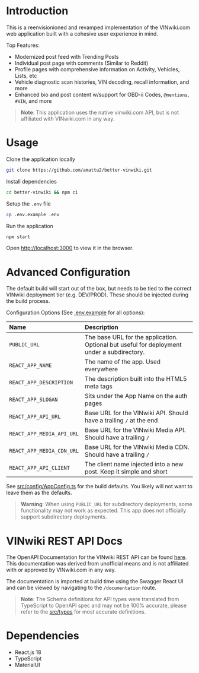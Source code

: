 # Introduction

This is a reenvisionioned and revamped implementation of the VINwiki.com web application
built with a cohesive user experience in mind.

Top Features:

- Modernized post feed with Trending Posts
- Individual post page with comments (Similar to Reddit)
- Profile pages with comprehensive information on Activity, Vehicles, Lists, etc
- Vehicle diagnostic scan histories, VIN decoding, recall information, and more
- Enhanced bio and post content w/support for OBD-ii Codes, `@mentions`, `#VIN`,
and more

> **Note**: This application uses the native vinwiki.com API,
> but is not affiliated with VINwiki.com in any way.

# Usage

Clone the application locally

```bash
git clone https://github.com/amattu2/better-vinwiki.git
```

Install dependencies

```bash
cd better-vinwiki && npm ci
```

Setup the `.env` file

```bash
cp .env.example .env
```

Run the application

```bash
npm start
```

Open [http://localhost:3000](http://localhost:3000) to view it in the browser.

# Advanced Configuration

The default build will start out of the box, but needs to be tied to the correct
VINwiki deployment tier (e.g. DEV/PROD). These should be injected during the build
process.

Configuration Options (See [.env.example](./.env.example) for all options):

| Name | Description |
|:-|:-|
|`PUBLIC_URL`|The base URL for the application. Optional but useful for deployment under a subdirectory.|
|`REACT_APP_NAME`|The name of the app. Used everywhere|
|`REACT_APP_DESCRIPTION`|The description built into the HTML5 meta tags|
|`REACT_APP_SLOGAN`|Sits under the App Name on the auth pages|
|`REACT_APP_API_URL`|Base URL for the VINwiki API. Should have a trailing `/` at the end|
|`REACT_APP_MEDIA_API_URL`|Base URL for the VINwiki Media API. Should have a trailing `/`|
|`REACT_APP_MEDIA_CDN_URL`|Base URL for the VINwiki Media CDN. Should have a trailing `/`|
|`REACT_APP_API_CLIENT`|The client name injected into a new post. Keep it simple and short|

See [src/config/AppConfig.ts](./src/config/AppConfig.ts) for the build defaults.
You likely will not want to leave them as the defaults.

> **Warning**: When using `PUBLIC_URL` for subdirectory deployments, some functionality may not work
> as expected. This app does not officially support subdirectory deployments.

# VINwiki REST API Docs

The OpenAPI Documentation for the VINwiki REST API can be found [here](./openapi.yml).
This documentation was derived from unofficial means and is not affiliated with
or approved by VINwiki.com in any way.

The documentation is imported at build time using the Swagger React UI and can
be viewed by navigating to the `/documentation` route.

> **Note**: The Schema definitions for API types were translated from TypeScript
> to OpenAPI spec and may not be 100% accurate, please refer to the [src/types](./src/types)
> for most accurate definitions.

# Dependencies

- React.js 18
- TypeScript
- MaterialUI
